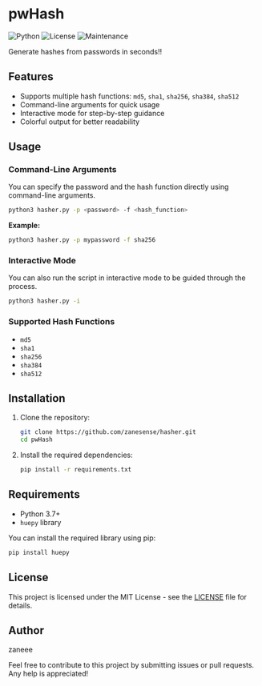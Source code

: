 # pwHash

![Python](https://img.shields.io/badge/python-v3.7%2B-blue)
![License](https://img.shields.io/badge/license-MIT-green)
![Maintenance](https://img.shields.io/badge/maintained-yes-brightgreen)

Generate hashes from passwords in seconds!!

## Features

- Supports multiple hash functions: `md5`, `sha1`, `sha256`, `sha384`, `sha512`
- Command-line arguments for quick usage
- Interactive mode for step-by-step guidance
- Colorful output for better readability

## Usage

### Command-Line Arguments

You can specify the password and the hash function directly using command-line arguments.

```sh
python3 hasher.py -p <password> -f <hash_function>
```

**Example:**

```sh
python3 hasher.py -p mypassword -f sha256
```

### Interactive Mode

You can also run the script in interactive mode to be guided through the process.

```sh
python3 hasher.py -i
```

### Supported Hash Functions

- `md5`
- `sha1`
- `sha256`
- `sha384`
- `sha512`

## Installation

1. Clone the repository:

    ```sh
    git clone https://github.com/zanesense/hasher.git
    cd pwHash
    ```

2. Install the required dependencies:

    ```sh
    pip install -r requirements.txt
    ```

## Requirements

- Python 3.7+
- `huepy` library

You can install the required library using pip:

```sh
pip install huepy
```

## License

This project is licensed under the MIT License - see the [LICENSE](LICENSE) file for details.

## Author

zaneee

Feel free to contribute to this project by submitting issues or pull requests. Any help is appreciated!
